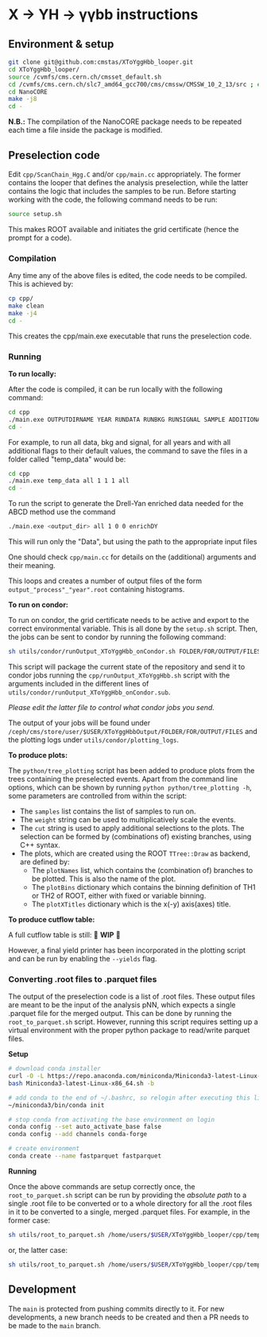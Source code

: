 # X -> YH -> γγbb instructions

## Environment & setup

```bash
git clone git@github.com:cmstas/XToYggHbb_looper.git
cd XToYggHbb_looper/
source /cvmfs/cms.cern.ch/cmsset_default.sh
cd /cvmfs/cms.cern.ch/slc7_amd64_gcc700/cms/cmssw/CMSSW_10_2_13/src ; eval `scramv1 runtime -sh` ; cd -
cd NanoCORE
make -j8
cd -
```

**N.B.:** The compilation of the NanoCORE package needs to be repeated each time a file inside the package is modified.

## Preselection code

Edit `cpp/ScanChain_Hgg.C` and/or `cpp/main.cc` appropriately. The former contains the looper that defines the analysis preselection, while the latter contains the logic that includes the samples to be run. Before starting working with the code, the following command needs to be run:

```bash
source setup.sh
```

This makes ROOT available and initiates the grid certificate (hence the prompt for a code).

### Compilation

Any time any of the above files is edited, the code needs to be compiled. This is achieved by:

```bash
cp cpp/
make clean
make -j4
cd -
```

This creates the cpp/main.exe executable that runs the preselection code.

### Running

**To run locally:**

After the code is compiled, it can be run locally with the following command:

```bash
cd cpp
./main.exe OUTPUTDIRNAME YEAR RUNDATA RUNBKG RUNSIGNAL SAMPLE ADDITIONALBOOLEANFLAGS
cd -
```

For example, to run all data, bkg and signal, for all years and with all additional flags to their default values, the command to save the files in a folder called "temp_data" would be:

```bash
cd cpp
./main.exe temp_data all 1 1 1 all
cd -
```

To run the script to generate the Drell-Yan enriched data needed for the ABCD method use the command
```bash
./main.exe <output_dir> all 1 0 0 enrichDY
```
This will run only the "Data", but using the path to the appropriate input files

One should check `cpp/main.cc` for details on the (additional) arguments and their meaning.

This loops and creates a number of output files of the form `output_"process"_"year".root` containing histograms. 

**To run on condor:**

To run on condor, the grid certificate needs to be active and export to the correct environmental variable. This is all done by the `setup.sh` script. Then, the jobs can be sent to condor by running the following command:

```bash
sh utils/condor/runOutput_XToYggHbb_onCondor.sh FOLDER/FOR/OUTPUT/FILES
```

This script will package the current state of the repository and send it to condor jobs running the `cpp/runOutput_XToYggHbb.sh` script with the arguments included in the different lines of `utils/condor/runOutput_XToYggHbb_onCondor.sub`.

*Please edit the latter file to control what condor jobs you send.*

The output of your jobs will be found under `/ceph/cms/store/user/$USER/XToYggHbbOutput/FOLDER/FOR/OUTPUT/FILES` and the plotting logs under `utils/condor/plotting_logs`.

**To produce plots:**

The `python/tree_plotting` script has been added to produce plots from the trees containing the preselected events.
Apart from the command line options, which can be shown by running `python python/tree_plotting -h`, some parameters are controlled from within the script:
- The `samples` list contains the list of samples to run on.
- The `weight` string can be used to multiplicatively scale the events.
- The `cut` string is used to apply additional selections to the plots. The selection can be formed by (combinations of) existing branches, using C++ syntax.
- The plots, which are created using the ROOT `TTree::Draw` as backend, are defined by:
  - The `plotNames` list, which contains the (combination of) branches to be plotted. This is also the name of the plot.
  - The `plotBins` dictionary which contains the binning definition of TH1 or TH2 of ROOT, either with fixed or variable binning.
  - The `plotXTitles` dictionary which is the x(-y) axis(axes) title.

**To produce cutflow table:**

A full cutflow table is still: :construction: **WIP** :construction:

However, a final yield printer has been incorporated in the plotting script and can be run by enabling the `--yields` flag.

### Converting .root files to .parquet files

The output of the preselection code is a list of .root files. These output files are meant to be the input of the analysis pNN, which expects a single .parquet file for the merged output. This can be done by running the `root_to_parquet.sh` script. However, running this script requires setting up a virtual environment with the proper python package to read/write parquet files.

**Setup**
```bash
# download conda installer
curl -O -L https://repo.anaconda.com/miniconda/Miniconda3-latest-Linux-x86_64.sh
bash Miniconda3-latest-Linux-x86_64.sh -b 

# add conda to the end of ~/.bashrc, so relogin after executing this line
~/miniconda3/bin/conda init

# stop conda from activating the base environment on login
conda config --set auto_activate_base false
conda config --add channels conda-forge

# create environment
conda create --name fastparquet fastparquet
```

**Running**

Once the above commands are setup correctly once, the `root_to_parquet.sh` script can be run by providing the *absolute path* to a single .root file to be converted or to a whole directory for all the .root files in it to be converted to a single, merged .parquet files. For example, in the former case:

```bash
sh utils/root_to_parquet.sh /home/users/$USER/XToYggHbb_looper/cpp/temp_data/output_DY_2018.root
```

or, the latter case:

```bash
sh utils/root_to_parquet.sh /home/users/$USER/XToYggHbb_looper/cpp/temp_data/
```

## Development

The `main` is protected from pushing commits directly to it. For new developments, a new branch needs to be created and then a PR needs to be made to the `main` branch.

